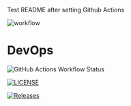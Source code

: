 Test README after setting Github Actions

![workflow](https://github.com/StuartCAlexander88/SEM-TR1-SA/actions/workflows/main.yml/badge.svg)

# DevOps
![GitHub Actions Workflow Status](https://img.shields.io/github/actions/workflow/status/StuartCAlexander/SEM-TR1-SA/All%20Workflows?branch=develop)



[![LICENSE](https://img.shields.io/github/license/StuartCAlexander88/devops.svg?style=flat-square)](https://github.com/<github-username>/devops/blob/master/LICENSE)

[![Releases](https://img.shields.io/github/release/StuartCAlexander88/devops/all.svg?style=flat-square)](https://github.com/<github-username>/devops/releases)
